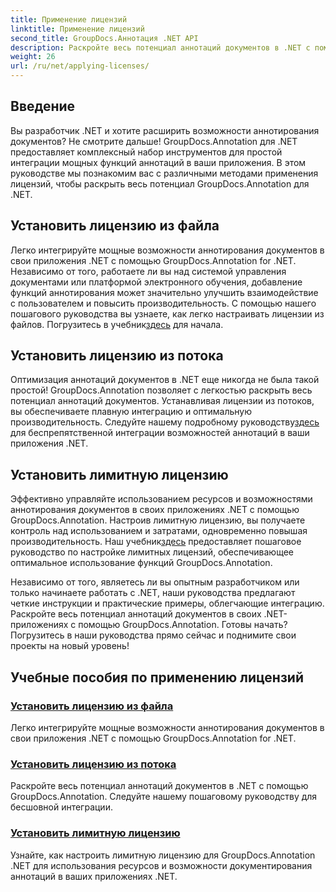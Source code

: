 ```yaml
---
title: Применение лицензий
linktitle: Применение лицензий
second_title: GroupDocs.Аннотация .NET API
description: Раскройте весь потенциал аннотаций документов в .NET с помощью GroupDocs.Annotation. Следуйте нашим пошаговым руководствам для бесшовной интеграции.
weight: 26
url: /ru/net/applying-licenses/
---
```

## Введение

Вы разработчик .NET и хотите расширить возможности аннотирования документов? Не смотрите дальше! GroupDocs.Annotation для .NET предоставляет комплексный набор инструментов для простой интеграции мощных функций аннотаций в ваши приложения. В этом руководстве мы познакомим вас с различными методами применения лицензий, чтобы раскрыть весь потенциал GroupDocs.Annotation для .NET.

## Установить лицензию из файла
Легко интегрируйте мощные возможности аннотирования документов в свои приложения .NET с помощью GroupDocs.Annotation for .NET. Независимо от того, работаете ли вы над системой управления документами или платформой электронного обучения, добавление функций аннотирования может значительно улучшить взаимодействие с пользователем и повысить производительность. С помощью нашего пошагового руководства вы узнаете, как легко настраивать лицензии из файлов. Погрузитесь в учебник[здесь](./set-license-from-file/) для начала.

## Установить лицензию из потока
 Оптимизация аннотаций документов в .NET еще никогда не была такой простой! GroupDocs.Annotation позволяет с легкостью раскрыть весь потенциал аннотаций документов. Устанавливая лицензии из потоков, вы обеспечиваете плавную интеграцию и оптимальную производительность. Следуйте нашему подробному руководству[здесь](./set-license-from-stream/) для беспрепятственной интеграции возможностей аннотаций в ваши приложения .NET.

## Установить лимитную лицензию
Эффективно управляйте использованием ресурсов и возможностями аннотирования документов в своих приложениях .NET с помощью GroupDocs.Annotation. Настроив лимитную лицензию, вы получаете контроль над использованием и затратами, одновременно повышая производительность. Наш учебник[здесь](./set-metered-license/) предоставляет пошаговое руководство по настройке лимитных лицензий, обеспечивающее оптимальное использование функций GroupDocs.Annotation.

Независимо от того, являетесь ли вы опытным разработчиком или только начинаете работать с .NET, наши руководства предлагают четкие инструкции и практические примеры, облегчающие интеграцию. Раскройте весь потенциал аннотаций документов в своих .NET-приложениях с помощью GroupDocs.Annotation. Готовы начать? Погрузитесь в наши руководства прямо сейчас и поднимите свои проекты на новый уровень!

## Учебные пособия по применению лицензий
### [Установить лицензию из файла](./set-license-from-file/)
Легко интегрируйте мощные возможности аннотирования документов в свои приложения .NET с помощью GroupDocs.Annotation for .NET.
### [Установить лицензию из потока](./set-license-from-stream/)
Раскройте весь потенциал аннотаций документов в .NET с помощью GroupDocs.Annotation. Следуйте нашему пошаговому руководству для бесшовной интеграции.
### [Установить лимитную лицензию](./set-metered-license/)
Узнайте, как настроить лимитную лицензию для GroupDocs.Annotation .NET для использования ресурсов и возможности документирования аннотаций в ваших приложениях .NET.